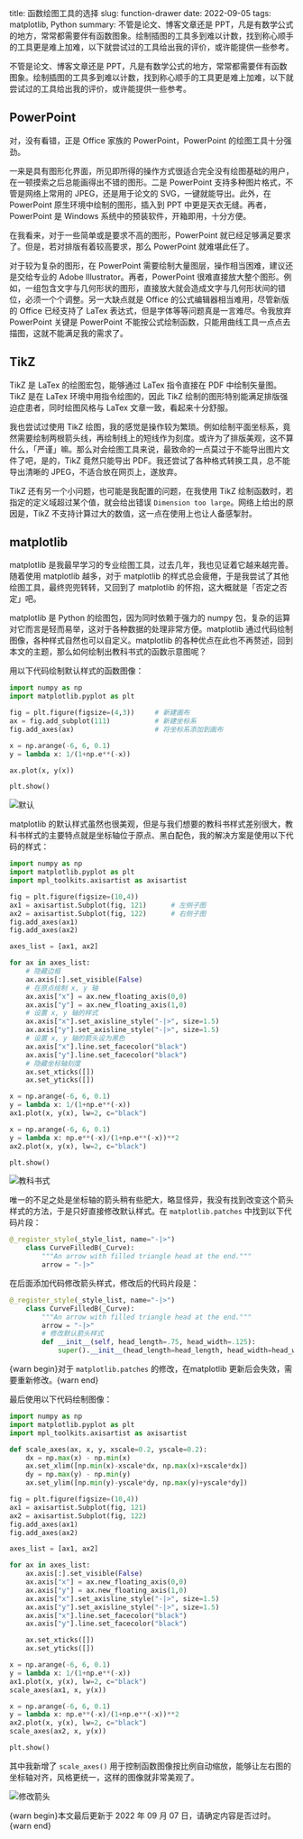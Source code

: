 title: 函数绘图工具的选择
slug:  function-drawer
date: 2022-09-05
tags: matplotlib, Python
summary: 不管是论文、博客文章还是 PPT，凡是有数学公式的地方，常常都需要伴有函数图象。绘制插图的工具多到难以计数，找到称心顺手的工具更是难上加难，以下就尝试过的工具给出我的评价，或许能提供一些参考。

不管是论文、博客文章还是 PPT，凡是有数学公式的地方，常常都需要伴有函数图象。绘制插图的工具多到难以计数，找到称心顺手的工具更是难上加难，以下就尝试过的工具给出我的评价，或许能提供一些参考。

## PowerPoint

对，没有看错，正是 Office 家族的 PowerPoint，PowerPoint 的绘图工具十分强劲。

一来是具有图形化界面，所见即所得的操作方式很适合完全没有绘图基础的用户，在一顿摸索之后总能画得出不错的图形。二是 PowerPoint 支持多种图片格式，不管是网络上常用的 JPEG，还是用于论文的 SVG，一键就能导出。此外，在 PowerPoint 原生环境中绘制的图形，插入到 PPT 中更是天衣无缝。再者，PowerPoint 是 Windows 系统中的预装软件，开箱即用，十分方便。

在我看来，对于一些简单或是要求不高的图形，PowerPoint 就已经足够满足要求了。但是，若对排版有着较高要求，那么 PowerPoint 就难堪此任了。

对于较为复杂的图形，在 PowerPoint 需要绘制大量图层，操作相当困难，建议还是交给专业的 Adobe Illustrator。再者，PowerPoint 很难直接放大整个图形。例如，一组包含文字与几何形状的图形，直接放大就会造成文字与几何形状间的错位，必须一个个调整。另一大缺点就是 Office 的公式编辑器相当难用，尽管新版的 Office 已经支持了 LaTex 表达式，但是字体等等问题真是一言难尽。令我放弃 PowerPoint 关键是 PowerPoint 不能按公式绘制函数，只能用曲线工具一点点去描图，这就不能满足我的需求了。

## TikZ

TikZ 是 LaTex 的绘图宏包，能够通过 LaTex 指令直接在 PDF 中绘制矢量图。TikZ 是在 LaTex 环境中用指令绘图的，因此 TikZ 绘制的图形特别能满足排版强迫症患者，同时绘图风格与 LaTex 文章一致，看起来十分舒服。

我也尝试过使用 TikZ 绘图，我的感觉是操作较为繁琐。例如绘制平面坐标系，竟然需要绘制两根箭头线，再绘制线上的短线作为刻度。或许为了排版美观，这不算什么，「严谨」嘛。那么对会绘图工具来说，最致命的一点莫过于不能导出图片文件了吧，是的，TikZ 竟然只能导出 PDF。我还尝试了各种格式转换工具，总不能导出清晰的 JPEG，不适合放在网页上，遂放弃。

TikZ 还有另一个小问题，也可能是我配置的问题，在我使用 TikZ 绘制函数时，若指定的定义域超过某个值，就会给出错误 `Dimension too large`。网络上给出的原因是，TikZ 不支持计算过大的数值，这一点在使用上也让人备感掣肘。

## matplotlib

matplotlib 是我最早学习的专业绘图工具，过去几年，我也见证着它越来越完善。随着使用 matplotlib 越多，对于 matplotlib 的样式总会疲倦，于是我尝试了其他绘图工具，最终兜兜转转，又回到了 matplotlib 的怀抱，这大概就是「否定之否定」吧。

matplotlib 是 Python 的绘图包，因为同时依赖于强力的 numpy 包，复杂的运算对它而言是轻而易举，这对于各种数据的处理非常方便。matplotlib 通过代码绘制图像，各种样式自然也可以自定义。matplotlib 的各种优点在此也不再赘述，回到本文的主题，那么如何绘制出教科书式的函数示意图呢？

用以下代码绘制默认样式的函数图像：

```python
import numpy as np
import matplotlib.pyplot as plt

fig = plt.figure(figsize=(4,3))     # 新建画布
ax = fig.add_subplot(111)           # 新建坐标系
fig.add_axes(ax)                    # 将坐标系添加到画布

x = np.arange(-6, 6, 0.1)
y = lambda x: 1/(1+np.e**(-x))

ax.plot(x, y(x))

plt.show()
```

![默认](https://storage.live.com/items/4D18B16B8E0B1EDB!7548?authkey=ALYpzW-ZQ_VBXTU)

matplotlib 的默认样式虽然也很美观，但是与我们想要的教科书样式差别很大，教科书样式的主要特点就是坐标轴位于原点、黑白配色，我的解决方案是使用以下代码的样式：

```python
import numpy as np
import matplotlib.pyplot as plt
import mpl_toolkits.axisartist as axisartist

fig = plt.figure(figsize=(10,4))
ax1 = axisartist.Subplot(fig, 121)      # 左侧子图
ax2 = axisartist.Subplot(fig, 122)      # 右侧子图
fig.add_axes(ax1)
fig.add_axes(ax2)

axes_list = [ax1, ax2]

for ax in axes_list:
    # 隐藏边框
    ax.axis[:].set_visible(False)
    # 在原点绘制 x, y 轴
    ax.axis["x"] = ax.new_floating_axis(0,0)
    ax.axis["y"] = ax.new_floating_axis(1,0)
    # 设置 x, y 轴的样式
    ax.axis["x"].set_axisline_style("-|>", size=1.5)
    ax.axis["y"].set_axisline_style("-|>", size=1.5)
    # 设置 x, y 轴的箭头设为黑色
    ax.axis["x"].line.set_facecolor("black")
    ax.axis["y"].line.set_facecolor("black")
    # 隐藏坐标轴刻度
    ax.set_xticks([])
    ax.set_yticks([])

x = np.arange(-6, 6, 0.1)
y = lambda x: 1/(1+np.e**(-x))
ax1.plot(x, y(x), lw=2, c="black")

x = np.arange(-6, 6, 0.1)
y = lambda x: np.e**(-x)/(1+np.e**(-x))**2
ax2.plot(x, y(x), lw=2, c="black")

plt.show()
```

![教科书式](https://storage.live.com/items/4D18B16B8E0B1EDB!7549?authkey=ALYpzW-ZQ_VBXTU)

唯一的不足之处是坐标轴的箭头稍有些肥大，略显怪异，我没有找到改变这个箭头样式的方法，于是只好直接修改默认样式。在 `matplotlib.patches` 中找到以下代码片段：

```python
@_register_style(_style_list, name="-|>")
    class CurveFilledB(_Curve):
        """An arrow with filled triangle head at the end."""
        arrow = "-|>"
```

在后面添加代码修改箭头样式，修改后的代码片段是：

```python
@_register_style(_style_list, name="-|>")
    class CurveFilledB(_Curve):
        """An arrow with filled triangle head at the end."""
        arrow = "-|>"
        # 修改默认箭头样式
        def __init__(self, head_length=.75, head_width=.125):
            super().__init__(head_length=head_length, head_width=head_width)
```

{warn begin}对于 `matplotlib.patches` 的修改，在matplotlib 更新后会失效，需要重新修改。{warn end}

最后使用以下代码绘制图像：

```python
import numpy as np
import matplotlib.pyplot as plt
import mpl_toolkits.axisartist as axisartist

def scale_axes(ax, x, y, xscale=0.2, yscale=0.2):
    dx = np.max(x) - np.min(x)
    ax.set_xlim([np.min(x)-xscale*dx, np.max(x)+xscale*dx])
    dy = np.max(y) - np.min(y)
    ax.set_ylim([np.min(y)-yscale*dy, np.max(y)+yscale*dy])

fig = plt.figure(figsize=(10,4))
ax1 = axisartist.Subplot(fig, 121)
ax2 = axisartist.Subplot(fig, 122)
fig.add_axes(ax1)
fig.add_axes(ax2)

axes_list = [ax1, ax2]

for ax in axes_list:
    ax.axis[:].set_visible(False)
    ax.axis["x"] = ax.new_floating_axis(0,0)
    ax.axis["y"] = ax.new_floating_axis(1,0)
    ax.axis["x"].set_axisline_style("-|>", size=1.5)
    ax.axis["y"].set_axisline_style("-|>", size=1.5)
    ax.axis["x"].line.set_facecolor("black")
    ax.axis["y"].line.set_facecolor("black")

    ax.set_xticks([])
    ax.set_yticks([])

x = np.arange(-6, 6, 0.1)
y = lambda x: 1/(1+np.e**(-x))
ax1.plot(x, y(x), lw=2, c="black")
scale_axes(ax1, x, y(x))

x = np.arange(-6, 6, 0.1)
y = lambda x: np.e**(-x)/(1+np.e**(-x))**2
ax2.plot(x, y(x), lw=2, c="black")
scale_axes(ax2, x, y(x))

plt.show()
```

其中我新增了 `scale_axes()` 用于控制函数图像按比例自动缩放，能够让左右图的坐标轴对齐，风格更统一，这样的图像就非常美观了。

![修改箭头](https://storage.live.com/items/4D18B16B8E0B1EDB!7554?authkey=ALYpzW-ZQ_VBXTU)

{warn begin}本文最后更新于 2022 年 09 月 07 日，请确定内容是否过时。{warn end}